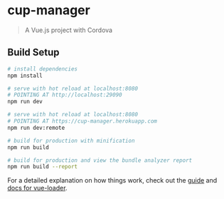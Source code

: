 # cup-manager

> A Vue.js project with Cordova

## Build Setup

``` bash
# install dependencies
npm install

# serve with hot reload at localhost:8080
# POINTING AT http://localhost:29090
npm run dev

# serve with hot reload at localhost:8080
# POINTING AT https://cup-manager.herokuapp.com
npm run dev:remote

# build for production with minification
npm run build

# build for production and view the bundle analyzer report
npm run build --report
```

For a detailed explanation on how things work, check out the [guide](http://vuejs-templates.github.io/webpack/) and [docs for vue-loader](http://vuejs.github.io/vue-loader).

